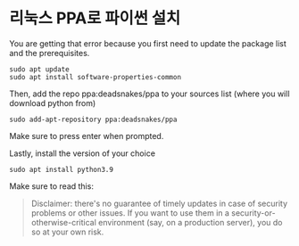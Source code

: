 # 리눅스 PPA로 파이썬 설치

You are getting that error because you first need to update the package list and the prerequisites.

```text
sudo apt update
sudo apt install software-properties-common
```

Then, add the repo ppa:deadsnakes/ppa to your sources list \(where you will download python from\)

```text
sudo add-apt-repository ppa:deadsnakes/ppa
```

Make sure to press enter when prompted.

Lastly, install the version of your choice

```text
sudo apt install python3.9
```

Make sure to read this:

> Disclaimer: there's no guarantee of timely updates in case of security problems or other issues. If you want to use them in a security-or-otherwise-critical environment \(say, on a production server\), you do so at your own risk.

